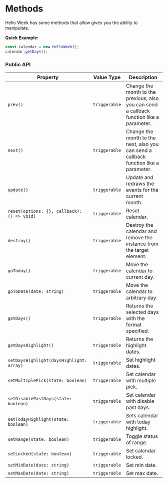 # Methods

Hello Week has some methods that allow gives you the ability to manipulate.

**Quick Example:**

```js
const calendar = new HelloWeek();
calendar.getDays();
```

### Public API

| Property                                    | Value Type    | Description                                                                               |
| ------------------------------------------- | ------------- | ----------------------------------------------------------------------------------------- |
| `prev()`                                    | `triggerable` | Change the month to the previous, also you can send a callback function like a parameter. |
| `next()`                                    | `triggerable` | Change the month to the next, also you can send a callback function like a parameter.     |
| `update()`                                  | `triggerable` | Update and redraws the events for the current month.                                      |
| `reset(options: {}, callback?: () => void)` | `triggerable` | Reset calendar.                                                                           |
| `destroy()`                                 | `triggerable` | Destroy the calendar and remove the instance from the target element.                     |
| `goToday()`                                 | `triggerable` | Move the calendar to current day.                                                         |
| `goToDate(date: string)`                    | `triggerable` | Move the calendar to arbitrary day.                                                       |
| `getDays()`                                 | `triggerable` | Returns the selected days with the format specified.                                      |
| `getDaysHighlight()`                        | `triggerable` | Returns the highlight dates.                                                              |
| `setDaysHighlight(daysHighlight: array)`    | `triggerable` | Set highlight dates.                                                                      |
| `setMultiplePick(state: boolean)`           | `triggerable` | Set calendar with multiple pick.                                                          |
| `setDisablePastDays(state: boolean)`        | `triggerable` | Set calendar with disable past days.                                                      |
| `setTodayHighlight(state: boolean)`         | `triggerable` | Sets calendar with today highlight.                                                       |
| `setRange(state: boolean)`                  | `triggerable` | Toggle status of range.                                                                   |
| `setLocked(state: boolean)`                 | `triggerable` | Set calendar locked.                                                                      |
| `setMinDate(date: string)`                  | `triggerable` | Set min date.                                                                             |
| `setMaxDate(date: string)`                  | `triggerable` | Set max date.                                                                             |
